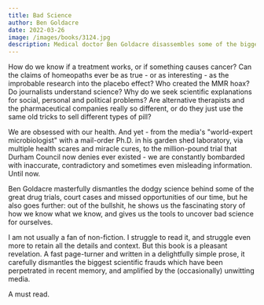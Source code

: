 ```yaml
---
title: Bad Science
author: Ben Goldacre
date: 2022-03-26
image: /images/books/3124.jpg
description: Medical doctor Ben Goldacre disassembles some of the biggest bullshitters supposedly sharing medical, health and/or nutrition theories or even cures at best just placebos, or at worse harmful, who in many cases have their voices amplified by the media.
---
```


How do we know if a treatment works, or if something causes cancer? Can the claims of homeopaths ever be as true - or as interesting - as the improbable research into the placebo effect? Who created the MMR hoax? Do journalists understand science? Why do we seek scientific explanations for social, personal and political problems? Are alternative therapists and the pharmaceutical companies really so different, or do they just use the same old tricks to sell different types of pill?

We are obsessed with our health. And yet - from the media's "world-expert microbiologist" with a mail-order Ph.D. in his garden shed laboratory, via multiple health scares and miracle cures, to the million-pound trial that Durham Council now denies ever existed - we are constantly bombarded with inaccurate, contradictory and sometimes even misleading information. Until now.

Ben Goldacre masterfully dismantles the dodgy science behind some of the great drug trials, court cases and missed opportunities of our time, but he also goes further: out of the bullshit, he shows us the fascinating story of how we know what we know, and gives us the tools to uncover bad science for ourselves.

I am not usually a fan of non-fiction. I struggle to read it, and struggle even more to retain all the details and context. But this book is a pleasant revelation. A fast page-turner and written in a delightfully simple prose, it carefully dismantles the biggest scientific frauds which have been perpetrated in recent memory, and amplified by the (occasionally) unwitting media.

A must read.
